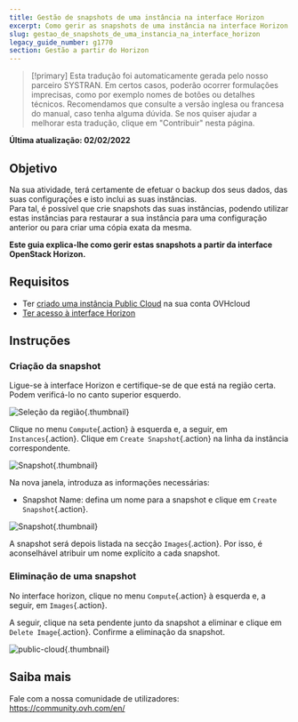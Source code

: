 ```yaml
---
title: Gestão de snapshots de uma instância na interface Horizon
excerpt: Como gerir as snapshots de uma instância na interface Horizon
slug: gestao_de_snapshots_de_uma_instancia_na_interface_horizon
legacy_guide_number: g1770
section: Gestão a partir do Horizon
---
```


> [!primary]
> Esta tradução foi automaticamente gerada pelo nosso parceiro SYSTRAN. Em certos casos, poderão ocorrer formulações imprecisas, como por exemplo nomes de botões ou detalhes técnicos. Recomendamos que consulte a versão inglesa ou francesa do manual, caso tenha alguma dúvida. Se nos quiser ajudar a melhorar esta tradução, clique em "Contribuir" nesta página.
>

**Última atualização: 02/02/2022**

## Objetivo

Na sua atividade, terá certamente de efetuar o backup dos seus dados, das suas configurações e isto inclui as suas instâncias.<br>
Para tal, é possível que crie snapshots das suas instâncias, podendo utilizar estas instâncias para restaurar a sua instância para uma configuração anterior ou para criar uma cópia exata da mesma.

**Este guia explica-lhe como gerir estas snapshots a partir da interface OpenStack Horizon.**

## Requisitos

- Ter [criado uma instância Public Cloud](https://docs.ovh.com/pt/public-cloud/public-cloud-primeiros-passos/#3o-passo-criacao-de-uma-instancia) na sua conta OVHcloud
- [Ter acesso à interface Horizon](../horizon/)

## Instruções

### Criação da snapshot

Ligue-se à interface Horizon e certifique-se de que está na região certa. Podem verificá-lo no canto superior esquerdo. 

![Seleção da região](images/region2021.png){.thumbnail}

Clique no menu `Compute`{.action} à esquerda e, a seguir, em `Instances`{.action}. Clique em `Create Snapshot`{.action} na linha da instância correspondente.

![Snapshot](images/createsnapshot.png){.thumbnail}

Na nova janela, introduza as informações necessárias:

* Snapshot Name: defina um nome para a snapshot e clique em `Create Snapshot`{.action}.

![Snapshot](images/createsnapshot2.png){.thumbnail}

A snapshot será depois listada na secção `Images`{.action}. Por isso, é aconselhável atribuir um nome explícito a cada snapshot. 

### Eliminação de uma snapshot

No interface horizon, clique no menu `Compute`{.action} à esquerda e, a seguir, em `Images`{.action}.

A seguir, clique na seta pendente junto da snapshot a eliminar e clique em `Delete Image`{.action}. Confirme a eliminação da snapshot.

![public-cloud](images/deletesnapshot.png){.thumbnail}

## Saiba mais

Fale com a nossa comunidade de utilizadores: <https://community.ovh.com/en/>
